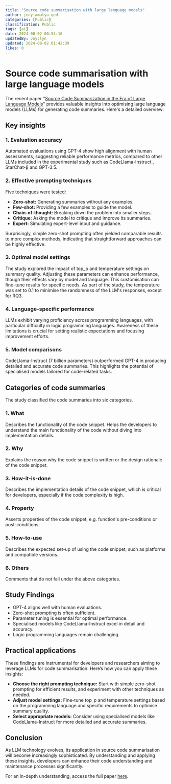 ```yaml
---
title: "Source code summarisation with large language models"
author: jeny-amatya-qed
categories: [Public]
classification: Public
tags: [ai]
date: 2024-08-02 00:53:16 
updatedBy: Joyclyn
updated: 2024-08-02 01:42:39 
likes: 0
---
```


# Source code summarisation with large language models

The recent paper "[Source Code Summarization in the Era of Large Language Models](https://arxiv.org/pdf/2407.07959)" provides valuable insights into optimising large language models (LLMs) for generating code summaries. Here's a detailed overview:

## Key insights

### 1. Evaluation accuracy
Automated evaluations using GPT-4 show high alignment with human assessments, suggesting reliable performance metrics, compared to other LLMs included in the experimental study such as CodeLlama-Instruct , StarChat-β and GPT-3.5.

### 2. Effective prompting techniques
Five techniques were tested:
- **Zero-shot:** Generating summaries without any examples.
- **Few-shot:** Providing a few examples to guide the model.
- **Chain-of-thought:** Breaking down the problem into smaller steps.
- **Critique:** Asking the model to critique and improve its summaries.
- **Expert:** Simulating expert-level input and guidance.

Surprisingly, simple zero-shot prompting often yielded comparable results to more complex methods, indicating that straightforward approaches can be highly effective.

### 3. Optimal model settings
The study explored the impact of top_p and temperature settings on summary quality. Adjusting these parameters can enhance performance, though their effects vary by model and language. This customisation can fine-tune results for specific needs. As part of the study, the temperature was set to 0.1 to minimise the randomness of the LLM's responses, except for RQ3.

### 4. Language-specific performance
LLMs exhibit varying proficiency across programming languages, with particular difficulty in logic programming languages. Awareness of these limitations is crucial for setting realistic expectations and focusing improvement efforts.

### 5. Model comparisons
CodeLlama-Instruct (7 billion parameters) outperformed GPT-4 in producing detailed and accurate code summaries. This highlights the potential of specialised models tailored for code-related tasks.

## Categories of code summaries
The study classified the code summaries into six categories.
### 1. What 
Describes the functionality of the code snippet. Helps the developers to understand the main functionality of the code without diving into implementation details.

### 2. Why
Explains the reason why the code snippet is written or the design rationale of the code snippet.

### 3. How-it-is-done
Describes the implementation details of the code snippet, which is critical for developers, especially if the code complexity is high.

### 4. Property
Asserts properties of the code snippet, e.g. function's pre-conditions or post-conditions.

### 5. How-to-use
Describes the expected set-up of using the code snippet, such as platforms and compatible versions.

### 6. Others
Comments that do not fall under the above categories.

## Study Findings

- GPT-4 aligns well with human evaluations.
- Zero-shot prompting is often sufficient.
- Parameter tuning is essential for optimal performance.
- Specialised models like CodeLlama-Instruct excel in detail and accuracy.
- Logic programming languages remain challenging.

## Practical applications

These findings are instrumental for developers and researchers aiming to leverage LLMs for code summarisation. Here’s how you can apply these insights:

- **Choose the right prompting technique:** Start with simple zero-shot prompting for efficient results, and experiment with other techniques as needed.
- **Adjust model settings:** Fine-tune top_p and temperature settings based on the programming language and specific requirements to optimise summary quality.
- **Select appropriate models:** Consider using specialised models like CodeLlama-Instruct for more detailed and accurate summaries.

## Conclusion
As LLM technology evolves, its application in source code summarisation will become increasingly sophisticated. By understanding and applying these insights, developers can enhance their code understanding and maintenance processes significantly.

For an in-depth understanding, access the full paper [here](https://arxiv.org/pdf/2407.07959).
